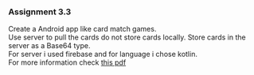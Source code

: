### Assignment 3.3
Create a Android app like card match games.             
Use server to pull the cards do not store cards locally. Store cards in the server as a Base64 type.            
For server i used firebase and for language i chose kotlin.               
For more information check [this pdf](https://github.com/bakilli/University-Assignments/blob/main/Assignment%203.3/yazlab_3_v4.pdf)
